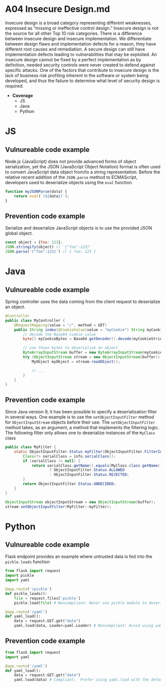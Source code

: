 # A04 Insecure Design.md

Insecure design is a broad category representing different weaknesses, expressed as “missing or ineffective control design.” Insecure design is not the source for all other Top 10 risk categories. There is a difference between insecure design and insecure implementation. We differentiate between design flaws and implementation defects for a reason, they have different root causes and remediation. A secure design can still have implementation defects leading to vulnerabilities that may be exploited. An insecure design cannot be fixed by a perfect implementation as by definition, needed security controls were never created to defend against specific attacks. One of the factors that contribute to insecure design is the lack of business risk profiling inherent in the software or system being developed, and thus the failure to determine what level of security design is required.

- **Coverage** 
     - JS
     - Java
     - Python

# JS

## Vulnureable code example

Node.js (JavaScript) does not provide advanced forms of object serialization, yet the JSON (JavaScript Object Notation) format is often used to convert JavaScript data object from/to a string representation. Before the relative recent addition of the ```JSON.parse``` method to ECMAScript, developers used to deserialize objects using the ```eval``` function. 

```javascript
function myJSONParse(data) {
    return eval(`(${data})`);
}
```

## Prevention code example

Serialize and deserialize JavaScript objects is to use the provided JSON global object.

```javascript
const object = {foo: 123};
JSON.stringify(object) // '{"foo":123}'
JSON.parse('{"foo":123}') // { foo: 123 }
```

# Java

## Vulnureable code example

Spring controller uses the data coming from the client request to deserialize an object.

```java
@Controller
public class MyController {
    @RequestMapping(value = "/", method = GET)
    public String index(@CookieValue(value = "myCookie") String myCookieString) {
        // decode the Base64 cookie value
        byte[] myCookieBytes = Base64.getDecoder().decode(myCookieString);

        // use those bytes to deserialize an object
        ByteArrayInputStream buffer = new ByteArrayInputStream(myCookieBytes);
        try (ObjectInputStream stream = new ObjectInputStream(buffer)) {
            MyObject myObject = stream.readObject();

            // ...
        }
    }
}
```

## Prevention code example

Since Java version 9, it has been possible to specify a deserialization filter in several ways. One example is to use the ```setObjectInputFilter``` method for ```ObjectInputStream``` objects before their use. The ```setObjectInputFilter``` method takes, as an argument, a method that implements the filtering logic. The following filter only allows one to deserialize instances of the ```MyClass``` class

```java
public class MyFilter {
    static ObjectInputFilter.Status myFilter(ObjectInputFilter.FilterInfo info) {
        Class<?> serialClass = info.serialClass();
        if (serialClass != null) {
            return serialClass.getName().equals(MyClass.class.getName())
                    ? ObjectInputFilter.Status.ALLOWED
                    : ObjectInputFilter.Status.REJECTED;
        }
        return ObjectInputFilter.Status.UNDECIDED;
    }
}

ObjectInputStream objectInputStream = new ObjectInputStream(buffer);
stream.setObjectInputFilter(MyFilter::myFilter);
```

# Python

## Vulnureable code example

Flask endpoint provides an example where untrusted data is fed into the ```pickle.loads``` function

```python
from flask import request
import pickle
import yaml

@app.route('/pickle')
def pickle_loads():
    file = request.files['pickle']
    pickle.load(file) # Noncompliant; Never use pickle module to deserialize user inputs

@app.route('/yaml')
def yaml_load():
    data = request.GET.get("data")
    yaml.load(data, Loader=yaml.Loader) # Noncompliant; Avoid using yaml.load with unsafe yaml.Loader
```

## Prevention code example

```python
from flask import request
import yaml

@app.route('/yaml')
def yaml_load():
    data = request.GET.get("data")
    yaml.load(data) # Compliant;  Prefer using yaml.load with the default safe loader
```
